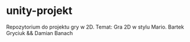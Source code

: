 # unity-projekt
Repozytorium do projektu gry w 2D. 
Temat: Gra 2D w stylu Mario.
Bartek Gryciuk && Damian Banach
